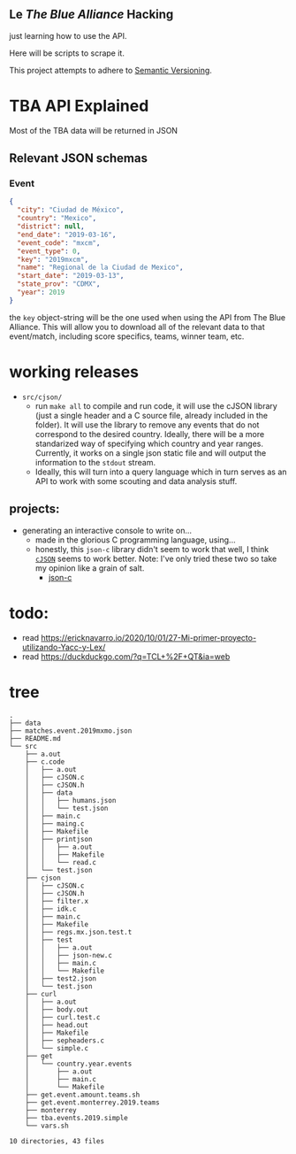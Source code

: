## Le *The Blue Alliance* Hacking

just learning how to use the API.

Here will be scripts to scrape it.

This project attempts to adhere to [Semantic Versioning](https://semver.org/).

# TBA API Explained
Most of the TBA data will be returned in JSON

## Relevant JSON schemas

### Event
```json
{
  "city": "Ciudad de México",
  "country": "Mexico",
  "district": null,
  "end_date": "2019-03-16",
  "event_code": "mxcm",
  "event_type": 0,
  "key": "2019mxcm",
  "name": "Regional de la Ciudad de Mexico",
  "start_date": "2019-03-13",
  "state_prov": "CDMX",
  "year": 2019
}
```
the `key` object-string will be the one used when using the API from 
The Blue Alliance. This will allow you to download all of the relevant
data to that event/match, including score specifics, teams, winner team, 
etc.

# working releases
- `src/cjson/`
  - run `make all` to compile and run code, it will use the cJSON library (just a single header and a C source file,
  already included in the folder). It will use the library to remove any events that do not correspond to the desired country.
  Ideally, there will be a more standarized way of specifying which country and year ranges. Currently, it works on a single 
  json static file and will output the information to the `stdout` stream.
  - Ideally, this will turn into a query language which in turn serves as an API to work with some scouting and data
  analysis stuff. 


## projects:
- generating an interactive console to write on...
  - made in the glorious C programming language, using...
  - honestly, this `json-c` library didn't seem to work that well, 
	I think [`cJSON`](https://github.com/DaveGamble/cJSON) seems to work better. Note: I've only tried these two
	so take my opinion like a grain of salt.
    - [json-c](https://github.com/json-c/json-c)


# todo:
- read https://ericknavarro.io/2020/10/01/27-Mi-primer-proyecto-utilizando-Yacc-y-Lex/
- read https://duckduckgo.com/?q=TCL+%2F+QT&ia=web

# tree
```
.
├── data
├── matches.event.2019mxmo.json
├── README.md
└── src
    ├── a.out
    ├── c.code
    │   ├── a.out
    │   ├── cJSON.c
    │   ├── cJSON.h
    │   ├── data
    │   │   ├── humans.json
    │   │   └── test.json
    │   ├── main.c
    │   ├── maing.c
    │   ├── Makefile
    │   ├── printjson
    │   │   ├── a.out
    │   │   ├── Makefile
    │   │   └── read.c
    │   └── test.json
    ├── cjson
    │   ├── cJSON.c
    │   ├── cJSON.h
    │   ├── filter.x
    │   ├── idk.c
    │   ├── main.c
    │   ├── Makefile
    │   ├── regs.mx.json.test.t
    │   ├── test
    │   │   ├── a.out
    │   │   ├── json-new.c
    │   │   ├── main.c
    │   │   └── Makefile
    │   ├── test2.json
    │   └── test.json
    ├── curl
    │   ├── a.out
    │   ├── body.out
    │   ├── curl.test.c
    │   ├── head.out
    │   ├── Makefile
    │   ├── sepheaders.c
    │   └── simple.c
    ├── get
    │   └── country.year.events
    │       ├── a.out
    │       ├── main.c
    │       └── Makefile
    ├── get.event.amount.teams.sh
    ├── get.event.monterrey.2019.teams
    ├── monterrey
    ├── tba.events.2019.simple
    └── vars.sh

10 directories, 43 files
```
